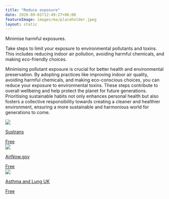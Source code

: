 ```yaml
---
title: "Reduce exposure"
date: 2020-09-01T12:49:27+06:00
featureImage: images/ma/placeholder.jpeg
layout: static
---
```


Minimise harmful exposures.

Take steps to limit your exposure to environmental pollutants and toxins. This includes reducing indoor air pollution, avoiding harmful chemicals, and making eco-friendly choices.

Minimising pollutant exposure is crucial for better health and environmental preservation. By adopting practices like improving indoor air quality, avoiding harmful chemicals, and making eco-conscious choices, you can reduce your exposure to environmental toxins. These steps contribute to overall wellbeing and help protect the planet for future generations. Prioritising sustainable habits not only enhances personal health but also fosters a collective responsibility towards creating a cleaner and healthier environment, ensuring a more sustainable and harmonious world for generations to come.

<a class="ma-link" href="https://www.sustrans.org.uk/our-blog/get-active/2020/in-your-community/10-things-you-can-do-to-help-reduce-air-pollution-today"><div class="ma-card ma-card-Health"><div class="ma-icon"><img src ="/images/Icon-check - health - opacity.svg"/></div><div class="ma-name"><p>Sustrans</p></div><div class="ma-paid-text"><span>Free</span></div></div></a><a class="ma-link" href="https://www.airnow.gov/aqi/aqi-basics/extremely-high-levels-of-pm25/"><div class="ma-card ma-card-Health"><div class="ma-icon"><img src ="/images/Icon-check - health - opacity.svg"/></div><div class="ma-name"><p>AirNow.gov</p></div><div class="ma-paid-text"><span>Free</span></div></div></a><a class="ma-link" href="https://www.asthmaandlung.org.uk/living-with/air-pollution/lower-risk#:~:text=Stay%20on%20quieter%2C%20back%20streets,driving%20in%20slow%2Dmoving%20traffic."><div class="ma-card ma-card-Health"><div class="ma-icon"><img src ="/images/Icon-check - health - opacity.svg"/></div><div class="ma-name"><p>Asthma and Lung UK</p></div><div class="ma-paid-text"><span>Free</span></div></div></a>  

<br/><br/>






